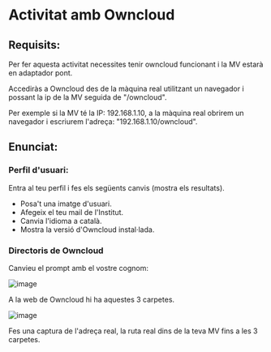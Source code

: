 # Activitat amb Owncloud

## Requisits:

Per fer aquesta activitat necessites tenir owncloud funcionant i la MV estarà en adaptador pont.

Accediràs a Owncloud des de la màquina real utilitzant un navegador i possant la ip de la MV seguida de "/owncloud".

Per exemple si la MV té la IP: 192.168.1.10, a la màquina real obrirem un navegador i escriurem l'adreça: "192.168.1.10/owncloud".

## Enunciat:

### Perfil d'usuari:

Entra al teu perfil i fes els següents canvis (mostra els resultats).

- Posa't una imatge d'usuari.
- Afegeix el teu mail de l'Institut.
- Canvia l'idioma a català.
- Mostra la versió d'Owncloud instal·lada.

### Directoris de Owncloud

Canvieu el prompt amb el vostre cognom:

![image](https://github.com/XaSaFa/MP08-23-24/assets/110727546/97ad1362-abe5-44d1-b0f0-b686345a9d4d)

A la web de Owncloud hi ha aquestes 3 carpetes.

![image](https://github.com/XaSaFa/MP08-23-24/assets/110727546/d2884f0b-de52-44ca-877c-fbbcc4119573)

Fes una captura de l'adreça real, la ruta real dins de la teva MV fins a les 3 carpetes.


